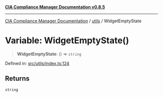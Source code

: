 [**CIA Compliance Manager Documentation v0.8.5**](../../README.md)

***

[CIA Compliance Manager Documentation](../../modules.md) / [utils](../README.md) / WidgetEmptyState

# Variable: WidgetEmptyState()

> **WidgetEmptyState**: () => `string`

Defined in: [src/utils/index.ts:124](https://github.com/Hack23/cia-compliance-manager/blob/3ae0301247f765ba03c8c0fe645db4718bb8af76/src/utils/index.ts#L124)

## Returns

`string`
